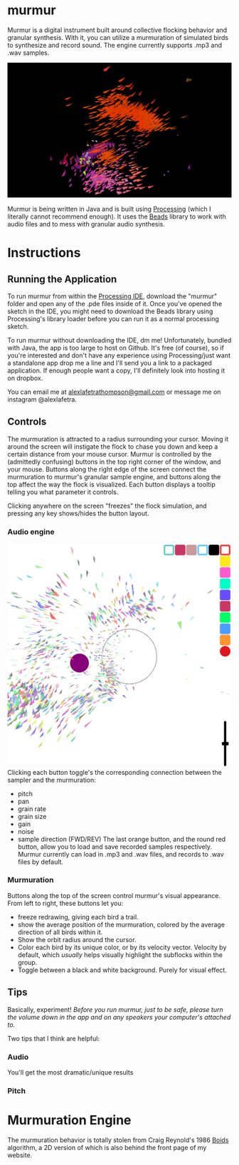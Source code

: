 
# murmur
 Murmur is a digital instrument built around collective flocking behavior and granular synthesis. With it, you can utilize a murmuration of simulated birds to synthesize and record sound. The engine currently supports .mp3 and .wav samples. 
 
 ![An image of murmur in-action](/resources/images/img1_header.png)
 
 Murmur is being written in Java and is built using [Processing](https://processing.org/) (which I literally cannot recommend enough). It uses the [Beads](http://www.beadsproject.net/) library to work with audio files and to mess with granular audio synthesis.
 
 # Instructions
 ## Running the Application
 To run murmur from within the [Processing IDE](https://processing.org/download), download the "murmur" folder and open any of the .pde files inside of it.  Once you've opened the sketch in the IDE, you might need to download the Beads library using Processing's library loader before you can run it as a normal processing sketch.
 
 To run murmur without downloading the IDE, dm me! Unfortunately, bundled with Java, the app is too large to host on Github. It's free (of course), so if you're interested and don't have any experience using Processing/just want a standalone app drop me a line and I'll send you a link to a packaged application. If enough people want a copy, I'll definitely look into hosting it on dropbox.
 
 You can email me at alexlafetrathompson@gmail.com or message me on instagram @alexlafetra. 
 
 ## Controls
 The murmuration is attracted to a radius surrounding your cursor. Moving it around the screen will instigate the flock to chase you down and keep a certain distance from your mouse cursor.
  Murmur is controlled by the (admittedly confusing) buttons in the top right corner of the window, and your mouse. Buttons along the right edge of the screen connect the murmuration to murmur's granular sample engine, and buttons along the top affect the way the flock is visualized. Each button displays a tooltip telling you what parameter it controls.
 
 Clicking anywhere on the screen "freezes" the flock simulation, and pressing any key shows/hides the button layout.
 
 ### Audio engine
 ![An image of murmur's controls](/resources/images/img4.png)
 Clicking each button toggle's the corresponding connection between the sampler and the murmuration:
 - pitch
 - pan
 - grain rate
 - grain size
 - gain
 - noise
 - sample direction (FWD/REV)
The last orange button, and the round red button, allow you to load and save recorded samples respectively. Murmur currently can load in .mp3 and .wav files, and records to .wav files by default.

### Murmuration
Buttons along the top of the screen control murmur's visual appearance. From left to right, these buttons let you:
- freeze redrawing, giving each bird a trail.
- show the average position of the murmuration, colored by the average direction of all birds within it.
- Show the orbit radius around the cursor.
- Color each bird by its unique color, or by its velocity vector. Velocity by default, which *usually* helps visually highlight the subflocks within the group.
- Toggle between a black and white background. Purely for visual effect.
 
 
 ## Tips
 Basically, experiment! *Before you run murmur, just to be safe, please turn the volume down in the app and on any speakers your computer's attached to.*
 
 Two tips that I think are helpful:
 
 ### Audio
 
 You'll get the most dramatic/unique results 
 
 ### Pitch
 
 # Murmuration Engine
 
The murmuration behavior is totally stolen from Craig Reynold's 1986 [Boids](http://www.red3d.com/cwr/boids/) algorithm, a 2D version of which is also behind the front page of my website.
